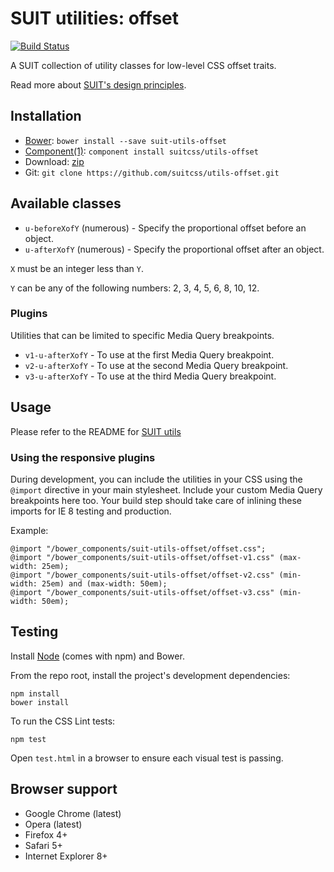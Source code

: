 # SUIT utilities: offset

[![Build Status](https://secure.travis-ci.org/suitcss/utils-offset.png?branch=master)](http://travis-ci.org/suitcss/utils-offset)

A SUIT collection of utility classes for low-level CSS offset traits.

Read more about [SUIT's design principles](https://github.com/suitcss/suit/).

## Installation

* [Bower](http://bower.io/): `bower install --save suit-utils-offset`
* [Component(1)](http://component.io/): `component install suitcss/utils-offset`
* Download: [zip](https://github.com/suitcss/utils-offset/zipball/master)
* Git: `git clone https://github.com/suitcss/utils-offset.git`

## Available classes

* `u-beforeXofY` (numerous) - Specify the proportional offset before an object.
* `u-afterXofY` (numerous) - Specify the proportional offset after an object.

`X` must be an integer less than `Y`.

`Y` can be any of the following numbers: 2, 3, 4, 5, 6, 8, 10, 12.

### Plugins

Utilities that can be limited to specific Media Query breakpoints.

* `v1-u-afterXofY` - To use at the first Media Query breakpoint.
* `v2-u-afterXofY` - To use at the second Media Query breakpoint.
* `v3-u-afterXofY` - To use at the third Media Query breakpoint.

## Usage

Please refer to the README for [SUIT utils](https://github.com/suitcss/utils/)

### Using the responsive plugins

During development, you can include the utilities in your CSS using the
`@import` directive in your main stylesheet. Include your custom Media Query
breakpoints here too. Your build step should take care of inlining these
imports for IE 8 testing and production.

Example:

```
@import "/bower_components/suit-utils-offset/offset.css";
@import "/bower_components/suit-utils-offset/offset-v1.css" (max-width: 25em);
@import "/bower_components/suit-utils-offset/offset-v2.css" (min-width: 25em) and (max-width: 50em);
@import "/bower_components/suit-utils-offset/offset-v3.css" (min-width: 50em);
```

## Testing

Install [Node](http://nodejs.org) (comes with npm) and Bower.

From the repo root, install the project's development dependencies:

```
npm install
bower install
```

To run the CSS Lint tests:

```
npm test
```

Open `test.html` in a browser to ensure each visual test is passing.

## Browser support

* Google Chrome (latest)
* Opera (latest)
* Firefox 4+
* Safari 5+
* Internet Explorer 8+
